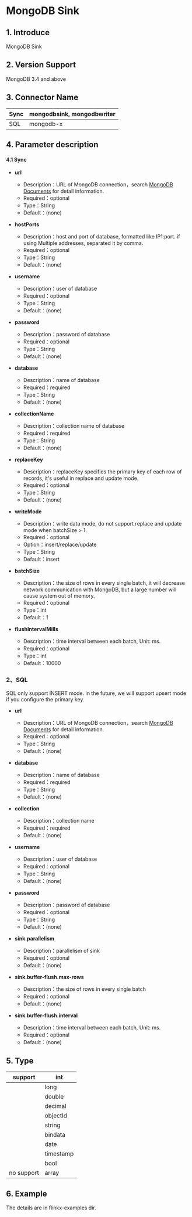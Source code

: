 # MongoDB Sink

## 1. Introduce

MongoDB Sink

## 2. Version Support

MongoDB 3.4 and above

## 3. Connector Name

| Sync | mongodbsink, mongodbwriter |
| --- | --- |
| SQL | mongodb-x |

## 4. Parameter description

#### 4.1 Sync

- **url**
    - Description：URL of MongoDB connection，search [MongoDB Documents](https://docs.mongodb.com/manual/reference/connection-string/) for detail information.
    - Required：optional
    - Type：String
    - Default：(none)


- **hostPorts**
    - Description：host and port of database, formatted like IP1:port. if using Multiple addresses, separated it by comma.
    - Required：optional
    - Type：String
    - Default：(none)


- **username**
    - Description：user of database
    - Required：optional
    - Type：String
    - Default：(none)


- **password**
    - Description：password of database
    - Required：optional
    - Type：String
    - Default：(none)


- **database**
    - Description：name of database
    - Required：required
    - Type：String
    - Default：(none)


- **collectionName**
    - Description：collection name of database
    - Required：required
    - Type：String
    - Default：(none)


- **replaceKey**
    - Description：replaceKey specifies the primary key of each row of records, it's useful in replace and update mode.
    - Required：optional
    - Type：String
    - Default：(none)


- **writeMode**
    - Description：write data mode, do not support replace and update mode when batchSize > 1.
    - Required：optional
    - Option：insert/replace/update
    - Type：String
    - Default：insert


- **batchSize**
    - Description：the size of rows in every single batch, it will decrease network communication with MongoDB, but a large number will cause system out of memory.
    - Required：optional
    - Type：int
    - Default：1


- **flushIntervalMills**
    - Description：time interval between each batch, Unit: ms.
    - Required：optional
    - Type：int
    - Default：10000

### 2、SQL

SQL only support INSERT mode. in the future, we will support upsert mode if you configure the primary key.

- **url**
    - Description：URL of MongoDB connection，search [MongoDB Documents](https://docs.mongodb.com/manual/reference/connection-string/) for detail information.
    - Required：optional
    - Type：String
    - Default：(none)


- **database**
    - Description：name of database
    - Required：required
    - Type：String
    - Default：(none)


- **collection**
    - Description：collection name
    - Required：required
    - Default：(none)


- **username**
    - Description：user of database
    - Required：optional
    - Type：String
    - Default：(none)


- **password**
    - Description：password of database
    - Required：optional
    - Type：String
    - Default：(none)


- **sink.parallelism**
    - Description：parallelism of sink
    - Required：optional
    - Default：(none)


- **sink.buffer-flush.max-rows**
    - Description：the size of rows in every single batch
    - Required：optional
    - Default：(none)


- **sink.buffer-flush.interval**
    - Description：time interval between each batch, Unit: ms.
    - Required：optional
    - Default：(none)

## 5. Type

| support | int |
| --- | --- |
|  | long |
|  | double |
|  | decimal |
|  | objectId |
|  | string |
|  | bindata |
|  | date |
|  | timestamp |
|  | bool |
| no support | array |

## 6. Example

The details are in flinkx-examples dir.

